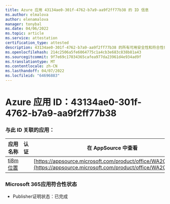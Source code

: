 ```yaml
---
title: Azure 应用 43134ae0-301f-4762-b7a9-aa9f2ff77b38 的 ID 信息
ms.author: elmalova
author: elenamalova
manager: tonybal
ms.date: 04/06/2022
ms.topic: article
ms.service: attestation
certification_type: attested
description: 43134ae0-301f-4762-b7a9-aa9f2ff77b38 的所有可用安全性和符合性信息。
ms.openlocfilehash: 214c2506a5fe6064775c1a4cb3e683c838b81a43
ms.sourcegitcommit: 9f7e69c17034365cafea977da23961d4e934ad9f
ms.translationtype: MT
ms.contentlocale: zh-CN
ms.lasthandoff: 04/07/2022
ms.locfileid: "64696883"
---
```

# <a name="azure-app-id-43134ae0-301f-4762-b7a9-aa9f2ff77b38"></a>Azure 应用 ID：43134ae0-301f-4762-b7a9-aa9f2ff77b38


### <a name="apps-associated-with-this-id"></a>与此 ID 关联的应用：
| **应用名称** | **认证** | **在 AppSource 中查看** |
|--------------|---------------|-----------------------|
| [ti8m 位置](../forward/WA200003311.md) |  | [https://appsource.microsoft.com/product/office/WA200003311](https://appsource.microsoft.com/product/office/WA200003311) |

### <a name="microsoft-365-app-compliance-status"></a>Microsoft 365应用符合性状态
- Publisher证明状态：已完成
